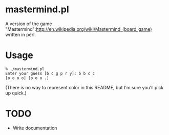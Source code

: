 mastermind.pl
=============

A version of the game
"Mastermind":http://en.wikipedia.org/wiki/Mastermind_(board_game) written in
perl.

Usage
=====

    % ./mastermind.pl
    Enter your guess [b c g p r y]: b b c c
    [o o o o] [o o o .]

(There is no way to represent color in this README, but I'm sure you'll pick up
quick.)

TODO
====

* Write documentation
